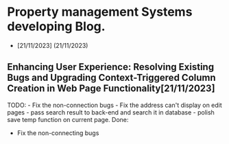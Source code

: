# Property management Systems developing Blog. 


*  [21/11/2023] (21/11/2023)


## Enhancing User Experience: Resolving Existing Bugs and Upgrading Context-Triggered Column Creation in Web Page Functionality[21/11/2023]

TODO: 
    - Fix the non-connection bugs
    - Fix the address can't display on edit pages
    - pass search result to back-end and search it in database
    - polish save temp function on current page. 
Done: 
- Fix the non-connecting bugs
  

